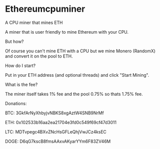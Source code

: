 # Ethereumcpuminer
A CPU miner that mines ETH

A miner that is user friendly to mine Ethereum with your CPU.

But how? 

Of course you can't mine ETH with a CPU but we mine Monero (RandomX) and convert it on the pool to ETH.

How do I start?

Put in your ETH address (and optional threads) and click "Start Mining".

What is the fee? 

The miner itself takes 1% fee and the pool 0.75% so thats 1.75% fee.

Donations:

BTC: 3GkfArNyXhbyjvNBKS8xgAztW4SNB9NrMf

ETH: 0x102533b16aa2ea21704e3fd0c549f69cf47d3011

LTC: MDTvpegc4BXvZNcHsGFLeQhjVwJCz4ksEC

DOGE: D6qG7kscB8fmsAAxvAKyarYYm6F83ZV46M
